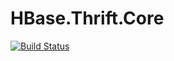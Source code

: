﻿# HBase.Thrift.Core
 
 [![Build Status](https://dev.azure.com/mayankaggarwal/HBase.Thrift.Core/_apis/build/status/maggarwal.HBase.Thrift.Core?branchName=master)](https://dev.azure.com/mayankaggarwal/HBase.Thrift.Core/_build/latest?definitionId=2&branchName=master)

